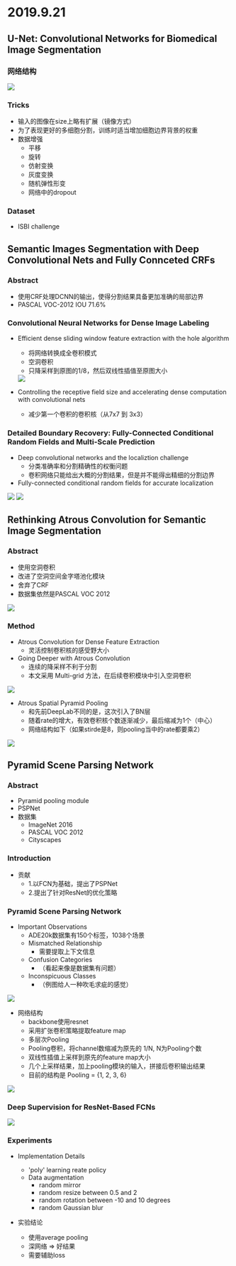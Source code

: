 # 2019.9.21
## U-Net: Convolutional Networks for Biomedical Image Segmentation
### 网络结构

<img src='pictures/1_1.png' />

### Tricks
- 输入的图像在size上略有扩展（镜像方式）
- 为了表现更好的多细胞分割，训练时适当增加细胞边界背景的权重
- 数据增强
    - 平移
    - 旋转
    - 仿射变换
    - 灰度变换
    - 随机弹性形变
    - 网络中的dropout

### Dataset
- ISBI challenge

## Semantic Images Segmentation with Deep Convolutional Nets and Fully Connceted CRFs
### Abstract
- 使用CRF处理DCNN的输出，使得分割结果具备更加准确的局部边界
- PASCAL VOC-2012 IOU 71.6%

### Convolutional Neural Networks for Dense Image Labeling
- Efficient dense sliding window feature extraction with the hole algorithm
    - 将网络转换成全卷积模式
    - 空洞卷积
    - 只降采样到原图的1/8，然后双线性插值至原图大小

    <img src='pictures/2_1.png' />

- Controlling the receptive field size and accelerating dense computation with convolutional nets
    - 减少第一个卷积的卷积核（从7x7 到 3x3）

### Detailed Boundary Recovery: Fully-Connected Conditional Random Fields and Multi-Scale Prediction
- Deep convolutional networks and the localiztion challenge
    - 分类准确率和分割精确性的权衡问题
    - 卷积网络只能给出大概的分割结果，但是并不能得出精细的分割边界
- Fully-connected conditional random fields for accurate localization

<img src='pictures/2_2.png' />

<img src='pictures/2_3.png' />

## Rethinking Atrous Convolution for Semantic Image Segmentation
### Abstract
- 使用空洞卷积
- 改进了空洞空间金字塔池化模块
- 舍弃了CRF
- 数据集依然是PASCAL VOC 2012

<img src='pictures/3_1.png' />

### Method
- Atrous Convolution for Dense Feature Extraction
    - 灵活控制卷积核的感受野大小
- Going Deeper with Atrous Convolution
    - 连续的降采样不利于分割
    - 本文采用 Multi-grid 方法，在后续卷积模块中引入空洞卷积

<img src='pictures/3_2.png' />

- Atrous Spatial Pyramid Pooling
    - 和先前DeepLab不同的是，这次引入了BN层
    - 随着rate的增大，有效卷积核个数逐渐减少，最后缩减为1个（中心）
    - 网络结构如下（如果stirde是8，则pooling当中的rate都要乘2）

<img src='pictures/3_3.png' />


## Pyramid Scene Parsing Network
### Abstract
- Pyramid pooling module
- PSPNet
- 数据集
    - ImageNet 2016
    - PASCAL VOC 2012
    - Cityscapes
### Introduction
- 贡献
    - 1.以FCN为基础，提出了PSPNet
    - 2.提出了针对ResNet的优化策略

### Pyramid Scene Parsing Network
- Important Observations
    - ADE20k数据集有150个标签，1038个场景
    - Mismatched Relationship
        - 需要提取上下文信息
    - Confusion Categories
        - （看起来像是数据集有问题）
    - Inconspicuous Classes
        - （例图给人一种吹毛求疵的感觉）

<img src='pictures/4_0.png' />

- 网络结构
    - backbone使用resnet
    - 采用扩张卷积策略提取feature map
    - 多层次Pooling
    - Pooling卷积，将channel数缩减为原先的 1/N, N为Pooling个数
    - 双线性插值上采样到原先的feature map大小
    - 几个上采样结果，加上pooling模块的输入，拼接后卷积输出结果
    - 目前的结构是 Pooling = {1, 2, 3, 6}

<img src='pictures/4_1.png' />

### Deep Supervision for ResNet-Based FCNs

<img src='pictures/4_2.png' />

### Experiments
- Implementation Details
    - 'poly' learning reate policy
    - Data augmentation
        - random mirror
        - random resize between 0.5 and 2
        - random rotation between -10 and 10 degrees
        - random Gaussian blur

- 实验结论
    - 使用average pooling
    - 深网络 => 好结果
    - 需要辅助loss